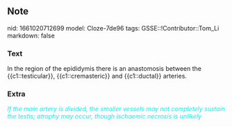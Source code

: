## Note
nid: 1661020712699
model: Cloze-7de96
tags: GSSE::!Contributor::Tom_Li
markdown: false

### Text
<div>
  In the region of the epididymis there is an anastomosis between
  the {{c1::testicular}}, {{c1::cremasteric}} and {{c1::ductal}}
  arteries.
</div>

### Extra
<div>
  <i><font color="#1DE7E5">If the main artery is divided, the
  smaller vessels may not completely sustain the testis; atrophy
  may occur, though ischaemic necrosis is unlikely</font></i>
</div>
